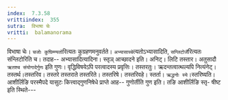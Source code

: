 ```yaml
---
index:  7.3.58
vrittiindex:  355
sutra:  विभाषा चेः
vritti:  balamanorama 
---
```


विभाषा चेः। `चजोः कुघिम्ण्यतो`रित्यतः कुग्रहणमनुवर्तते। `अभ्यासाच्चे`त्यतोऽभ्यासादिति, `सन्लिटोर्जे`रित्यतः संन्लिटोरिति च। तदाह-- अभ्यासादित्यादिना। स्तृञ् आच्छादने इति। अनिट्। लिटि तस्तार। अतुसादौ `ऋतश्च संयोगादेर्गुणः` इति गुणः। वृद्धिविषयेऽपि परत्वादस्य प्रवृत्तिः। तस्तरतुः। ऋदन्तत्वात्थल्यपि नित्यंनेट्। तस्तर्थ।तस्तरिव। तस्तरे तस्तराते तस्तरिते। तस्तरिषे। तस्तरिवहे। स्तर्ता। `ऋद्धनोः स्ये`।स्तरिष्यति। आशीर्लिङि परस्मैपदे यासुटः कित्त्वाद्गुणनिषेधे प्राप्ते आह-- गुणोर्तीति गुण इति। तङि आशीर्लिङि स्तृ- षीष्ट इति स्थिते---

